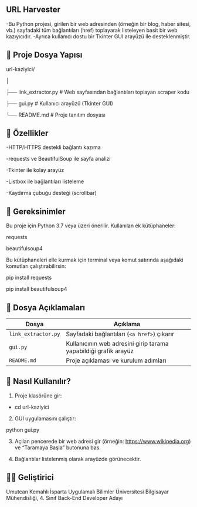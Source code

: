 ## URL Harvester

-Bu Python projesi, girilen bir web adresinden (örneğin bir blog, haber sitesi, vb.) sayfadaki tüm bağlantıları (href) toplayarak listeleyen basit bir web kazıyıcıdır. 
-Ayrıca kullanıcı dostu bir Tkinter GUI arayüzü ile desteklenmiştir.

## 📁 Proje Dosya Yapısı

url-kaziyici/

│

├── link_extractor.py   # Web sayfasından bağlantıları toplayan scraper kodu

├── gui.py              # Kullanıcı arayüzü (Tkinter GUI)

└── README.md           # Proje tanıtım dosyası

## 🚀 Özellikler

-HTTP/HTTPS destekli bağlantı kazıma

-requests ve BeautifulSoup ile sayfa analizi

-Tkinter ile kolay arayüz

-Listbox ile bağlantıları listeleme

-Kaydırma çubuğu desteği (scrollbar)

## 🔧 Gereksinimler

Bu proje için Python 3.7 veya üzeri önerilir. Kullanılan ek kütüphaneler:

requests

beautifulsoup4

Bu kütüphaneleri elle kurmak için terminal veya komut satırında aşağıdaki komutları çalıştırabilirsin:

pip install requests

pip install beautifulsoup4


## 📄 Dosya Açıklamaları

| Dosya               | Açıklama                                                         |
| ------------------- | ---------------------------------------------------------------- |
| `link_extractor.py` | Sayfadaki bağlantıları (`<a href>`) çıkarır                      |
| `gui.py`            | Kullanıcının web adresini girip tarama yapabildiği grafik arayüz |
| `README.md`         | Proje açıklaması ve kurulum adımları                             |


## 🧪 Nasıl Kullanılır?

1. Proje klasörüne gir:

- cd url-kaziyici

2. GUI uygulamasını çalıştır:

python gui.py

3. Açılan pencerede bir web adresi gir (örneğin: https://www.wikipedia.org) ve “Taramaya Başla” butonuna bas.

4. Bağlantılar listelenmiş olarak arayüzde görünecektir.

## 👨‍💻 Geliştirici

Umutcan Kemahlı
İsparta Uygulamalı Bilimler Üniversitesi
Bilgisayar Mühendisliği, 4. Sınıf
Back-End Developer Adayı

